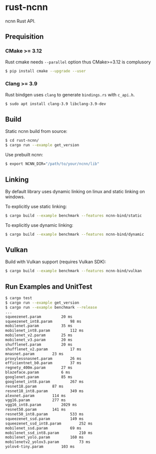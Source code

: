# rust-ncnn

ncnn Rust API.

## Prequisition

### CMake >= 3.12

Rust cmake needs `--parallel` option thus CMake>=3.12 is complusory

```bash
$ pip install cmake --upgrade --user
```

### Clang >= 3.9

Rust bindgen uses `clang` to generate `bindings.rs` with `c_api.h`.

```bash
$ sudo apt install clang-3.9 libclang-3.9-dev
```

## Build

Static ncnn build from source:
```bash
$ cd rust-ncnn/
$ cargo run --example get_version
```

Use prebuilt ncnn:
```bash
$ export NCNN_DIR="/path/to/your/ncnn/lib"
```

## Linking

By default library uses dynamic linking on linux and static linking on windows.

To explicitly use static linking:
```bash
$ cargo build --example benchmark --features ncnn-bind/static
```

To explicitly use dynamic linking:
```bash
$ cargo build --example benchmark --features ncnn-bind/dynamic
```

## Vulkan

Build with Vulkan support (requires Vulkan SDK):
```bash
$ cargo build --example benchmark --features ncnn-bind/vulkan
```

## Run Examples and UnitTest

```bash
$ cargo test
$ cargo run --example get_version
$ cargo run --example benchmark --release
...
squeezenet.param 		 20 ms
squeezenet_int8.param 		 98 ms
mobilenet.param 		 35 ms
mobilenet_int8.param 		 112 ms
mobilenet_v2.param 		 25 ms
mobilenet_v3.param 		 20 ms
shufflenet.param 		 20 ms
shufflenet_v2.param 		 17 ms
mnasnet.param 		 23 ms
proxylessnasnet.param 		 26 ms
efficientnet_b0.param 		 37 ms
regnety_400m.param 		 27 ms
blazeface.param 		 6 ms
googlenet.param 		 85 ms
googlenet_int8.param 		 267 ms
resnet18.param 		 87 ms
resnet18_int8.param 		 349 ms
alexnet.param 		 114 ms
vgg16.param 		 277 ms
vgg16_int8.param 		 2029 ms
resnet50.param 		 141 ms
resnet50_int8.param 		 533 ms
squeezenet_ssd.param 		 149 ms
squeezenet_ssd_int8.param 		 252 ms
mobilenet_ssd.param 		 69 ms
mobilenet_ssd_int8.param 		 210 ms
mobilenet_yolo.param 		 160 ms
mobilenetv2_yolov3.param 		 73 ms
yolov4-tiny.param 		 103 ms
```
